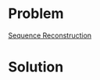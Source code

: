 
# Problem





[Sequence Reconstruction](https://leetcode.com/problems/sequence-reconstruction)

# Solution



